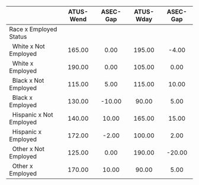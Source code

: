 
|                      |    ATUS-Wend |     ASEC-Gap |    ATUS-Wday |     ASEC-Gap |
| -------------------- | :----------: | :----------: | :----------: | :----------: |
| Race x Employed Status |              |              |              |              |
| &nbsp;&nbsp;White x Not Employed |       165.00 |         0.00 |       195.00 |        -4.00 |
| &nbsp;&nbsp;White x Employed |       190.00 |         0.00 |       105.00 |         0.00 |
| &nbsp;&nbsp;Black x Not Employed |       115.00 |         5.00 |       115.00 |        10.00 |
| &nbsp;&nbsp;Black x Employed |       130.00 |       -10.00 |        90.00 |         5.00 |
| &nbsp;&nbsp;Hispanic x Not Employed |       140.00 |        10.00 |       165.00 |        15.00 |
| &nbsp;&nbsp;Hispanic x Employed |       172.00 |        -2.00 |       100.00 |         2.00 |
| &nbsp;&nbsp;Other x Not Employed |       125.00 |         0.00 |       190.00 |       -20.00 |
| &nbsp;&nbsp;Other x Employed |       170.00 |        10.00 |        90.00 |         5.00 |

